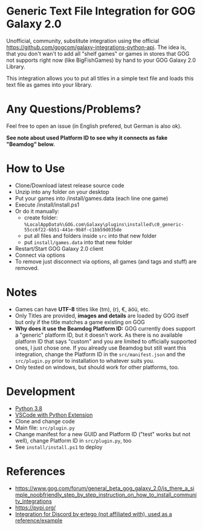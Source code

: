 # Generic Text File Integration for GOG Galaxy 2.0
Unofficial, community, substitute integration using the official https://github.com/gogcom/galaxy-integrations-python-api.
The idea is, that you don't wan't to add all "shelf games" or games in stores that GOG not supports right now (like BigFishGames) by hand to your GOG Galaxy 2.0 Library. 

This integration allows you to put all titles in a simple text file and loads this text file as games into your library.

# Any Questions/Problems?
Feel free to open an issue (in English prefered, but German is also ok).

**See note about used Platform ID to see why it connects as fake "Beamdog" below.**

# How to Use
- Clone/Download latest release source code
- Unzip into any folder on your desktop
- Put your games into /install/games.data (each line one game)
- Execute /install/install.ps1
- Or do it manually:
	- create folder: `%LocalAppData%\GOG.com\Galaxy\plugins\installed\c0_generic-55cc6f22-6b51-441e-9b8f-c1bb59d035de`
	- put all files and folders inside `src` into that new folder
	- put `install/games.data` into that new folder
- Restart/Start GOG Galaxy 2.0 client
- Connect via options
- To remove just disconnect via options, all games (and tags and stuff) are removed.

# Notes
- Games can have **UTF-8** titles like (tm), (r), €, äöü, etc.
- Only Titles are provided, **images and details** are loaded by GOG itself but only if the title matches a game existing on GOG
- **Why does it use the Beamdog Platform ID:** GOG currently does support a "generic" platform ID, but it doesn't work. As there is no available platform ID that says "custom" and you are limited to officially supported ones, I just chose one. If you already use Beamdog but still want this integration, change the Platform ID in the `src/manifest.json` and the `src/plugin.py` prior to installation to whatever suits you.
- Only tested on windows, but should work for other platforms, too.

# Development
- [Python 3.8](https://www.python.org/downloads/release/python-382/)
- [VSCode with Python Extension](https://code.visualstudio.com/docs/python/python-tutorial#_install-and-use-packages)
- Clone and change code
- Main file: `src/plugin.py`
- Change manifest for a new GUID and Platform ID ("test" works but not well), change Platform ID in `src/plugin.py`, too
- See `install/install.ps1` to deploy

# References
- https://www.gog.com/forum/general_beta_gog_galaxy_2.0/is_there_a_simple_noobfriendly_step_by_step_instruction_on_how_to_install_community_integrations
- https://pypi.org/
- [Integration for Discord by ertego (not affiliated with), used as a reference/example](https://github.com/Ertego/gog-galaxy-discord)
